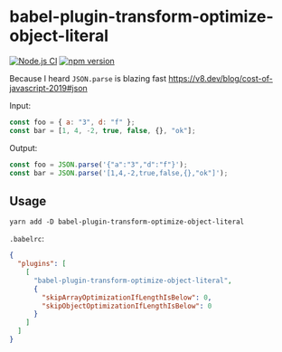 # babel-plugin-transform-optimize-object-literal

[![Node.js CI](https://github.com/keyz/babel-plugin-transform-optimize-object-literal/workflows/Node.js%20CI/badge.svg)](https://github.com/keyz/babel-plugin-transform-optimize-object-literal/actions "CI Status") [![npm version](http://img.shields.io/npm/v/.svg?style=flat)](https://npmjs.org/package/babel-plugin-transform-optimize-object-literal "View on npm")

Because I heard `JSON.parse` is blazing fast https://v8.dev/blog/cost-of-javascript-2019#json

Input:

```javascript
const foo = { a: "3", d: "f" };
const bar = [1, 4, -2, true, false, {}, "ok"];
```

Output:

```javascript
const foo = JSON.parse('{"a":"3","d":"f"}');
const bar = JSON.parse('[1,4,-2,true,false,{},"ok"]');
```

## Usage

```
yarn add -D babel-plugin-transform-optimize-object-literal
```

`.babelrc`:

```json
{
  "plugins": [
    [
      "babel-plugin-transform-optimize-object-literal",
      {
        "skipArrayOptimizationIfLengthIsBelow": 0,
        "skipObjectOptimizationIfLengthIsBelow": 0
      }
    ]
  ]
}
```
